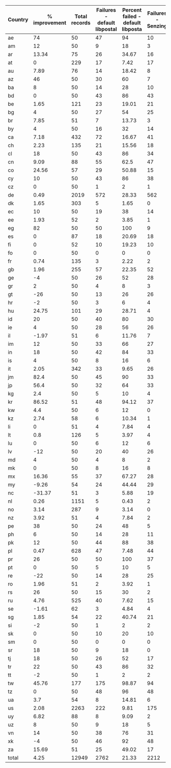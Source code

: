 |Country|% improvement|Total records|Failures - default libpostal|Percent failed - default libposta|Failures - Senzing|Percent_failed - Senzing|
|---|---|---|---|---|---|---|
|ae|74|50|47|94|10|20|
|am|12|50|9|18|3|6|
|ar|13.34|75|26|34.67|16|21.33|
|at|0|229|17|7.42|17|7.42|
|au|7.89|76|14|18.42|8|10.53|
|az|46|50|30|60|7|14|
|ba|8|50|14|28|10|20|
|bd|0|50|43|86|43|86|
|be|1.65|121|23|19.01|21|17.36|
|bg|4|50|27|54|25|50|
|br|7.85|51|7|13.73|3|5.88|
|by|4|50|16|32|14|28|
|ca|7.18|432|72|16.67|41|9.49|
|ch|2.23|135|21|15.56|18|13.33|
|cl|18|50|43|86|34|68|
|cn|9.09|88|55|62.5|47|53.41|
|co|24.56|57|29|50.88|15|26.32|
|cy|10|50|43|86|38|76|
|cz|0|50|1|2|1|2|
|de|0.49|2019|572|28.33|562|27.84|
|dk|1.65|303|5|1.65|0|0|
|ec|10|50|19|38|14|28|
|ee|1.93|52|2|3.85|1|1.92|
|eg|82|50|50|100|9|18|
|es|0|87|18|20.69|18|20.69|
|fi|0|52|10|19.23|10|19.23|
|fo|0|50|0|0|0|0|
|fr|0.74|135|3|2.22|2|1.48|
|gb|1.96|255|57|22.35|52|20.39|
|ge|-4|50|26|52|28|56|
|gr|2|50|4|8|3|6|
|gt|-26|50|13|26|26|52|
|hr|-2|50|3|6|4|8|
|hu|24.75|101|29|28.71|4|3.96|
|id|20|50|40|80|30|60|
|ie|4|50|28|56|26|52|
|il|-1.97|51|6|11.76|7|13.73|
|im|12|50|33|66|27|54|
|in|18|50|42|84|33|66|
|is|4|50|8|16|6|12|
|it|2.05|342|33|9.65|26|7.6|
|jm|82.4|50|45|90|33|66|
|jp|56.4|50|32|64|33|66|
|kg|2.4|50|5|10|4|8|
|kr|86.52|51|48|94.12|37|72.55|
|kw|4.4|50|6|12|0|0|
|kz|2.74|58|6|10.34|1|1.72|
|li|0|51|4|7.84|4|7.84|
|lt|0.8|126|5|3.97|4|3.17|
|lu|0|50|6|12|6|12|
|lv|-12|50|20|40|26|52|
|md|4|50|4|8|2|4|
|mk|0|50|8|16|8|16|
|mx|16.36|55|37|67.27|28|50.91|
|my|-9.26|54|24|44.44|29|53.7|
|nc|-31.37|51|3|5.88|19|37.25|
|nl|0.26|1151|5|0.43|2|0.17|
|no|3.14|287|9|3.14|0|0|
|nz|3.92|51|4|7.84|2|3.92|
|pe|38|50|24|48|5|10|
|ph|6|50|14|28|11|22|
|pk|12|50|44|88|38|76|
|pl|0.47|628|47|7.48|44|7.01|
|pr|26|50|50|100|37|74|
|pt|0|50|5|10|5|10|
|re|-22|50|14|28|25|50|
|ro|1.96|51|2|3.92|1|1.96|
|rs|26|50|15|30|2|4|
|ru|4.76|525|40|7.62|15|2.86|
|se|-1.61|62|3|4.84|4|6.45|
|sg|1.85|54|22|40.74|21|38.89|
|si|-2|50|1|2|2|4|
|sk|0|50|10|20|10|20|
|sm|0|50|0|0|0|0|
|sr|18|50|9|18|0|0|
|tj|18|50|26|52|17|34|
|tr|22|50|43|86|32|64|
|tt|-2|50|1|2|2|4|
|tw|45.76|177|175|98.87|94|53.11|
|tz|0|50|48|96|48|96|
|ua|3.7|54|8|14.81|6|11.11|
|us|2.08|2263|222|9.81|175|7.73|
|uy|6.82|88|8|9.09|2|2.27|
|uz|8|50|9|18|5|10|
|vn|14|50|38|76|31|62|
|xk|-4|50|46|92|48|96|
|za|15.69|51|25|49.02|17|33.33|
|total|4.25|12949|2762|21.33|2212|17.08|

